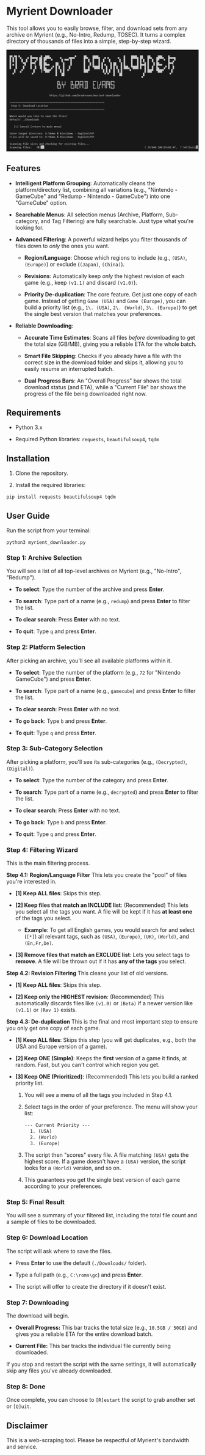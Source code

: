 Myrient Downloader
==================

This tool allows you to easily browse, filter, and download sets from any archive on Myrient (e.g., No-Intro, Redump, TOSEC). It turns a complex directory of thousands of files into a simple, step-by-step wizard.

![Screenshot of Myrient Downloader.](screenshots/image.png)

Features
--------

- **Intelligent Platform Grouping**: Automatically cleans the platform/directory list, combining all variations (e.g., "Nintendo - GameCube" and "Redump - Nintendo - GameCube") into one "GameCube" option.

- **Searchable Menus**: All selection menus (Archive, Platform, Sub-category, and Tag Filtering) are fully searchable. Just type what you're looking for.

- **Advanced Filtering**: A powerful wizard helps you filter thousands of files down to *only* the ones you want.

  - **Region/Language**: Choose which regions to include (e.g., `(USA)`, `(Europe)`) or exclude (`(Japan)`, `(China)`).

  - **Revisions**: Automatically keep *only* the highest revision of each game (e.g., keep `(v1.1)` and discard `(v1.0)`).

  - **Priority De-duplication**: The core feature. Get just one copy of each game. Instead of getting `Game (USA)` and `Game (Europe)`, you can build a priority list (e.g., `1\. (USA)`, `2\. (World)`, `3\. (Europe)`) to get the single best version that matches your preferences.

- **Reliable Downloading**:

  - **Accurate Time Estimates**: Scans all files *before* downloading to get the total size (GB/MB), giving you a reliable ETA for the whole batch.

  - **Smart File Skipping**: Checks if you already have a file with the correct size in the download folder and skips it, allowing you to easily resume an interrupted batch.

  - **Dual Progress Bars**: An "Overall Progress" bar shows the total download status (and ETA), while a "Current File" bar shows the progress of the file being downloaded right now.

Requirements
------------

- Python 3.x

- Required Python libraries: `requests`, `beautifulsoup4`, `tqdm`

Installation
------------

1. Clone the repository.

2. Install the required libraries:

```shell
pip install requests beautifulsoup4 tqdm

```

User Guide
----------

Run the script from your terminal:

```shell
python3 myrient_downloader.py

```

### Step 1: Archive Selection

You will see a list of all top-level archives on Myrient (e.g., "No-Intro", "Redump").

- **To select**: Type the number of the archive and press **Enter**.

- **To search**: Type part of a name (e.g., `redump`) and press **Enter** to filter the list.

- **To clear search**: Press **Enter** with no text.

- **To quit**: Type `q` and press **Enter**.

### Step 2: Platform Selection

After picking an archive, you'll see all available platforms within it.

- **To select**: Type the number of the platform (e.g., `72` for "Nintendo GameCube") and press **Enter**.

- **To search**: Type part of a name (e.g., `gamecube`) and press **Enter** to filter the list.

- **To clear search**: Press **Enter** with no text.

- **To go back**: Type `b` and press **Enter**.

- **To quit**: Type `q` and press **Enter**.

### Step 3: Sub-Category Selection

After picking a platform, you'll see its sub-categories (e.g., `(Decrypted)`, `(Digital)`).

- **To select**: Type the number of the category and press **Enter**.

- **To search**: Type part of a name (e.g., `decrypted`) and press **Enter** to filter the list.

- **To clear search**: Press **Enter** with no text.

- **To go back**: Type `b` and press **Enter**.

- **To quit**: Type `q` and press **Enter**.

### Step 4: Filtering Wizard

This is the main filtering process.

**Step 4.1: Region/Language Filter** This lets you create the "pool" of files you're interested in.

- **[1] Keep ALL files**: Skips this step.

- **[2] Keep files that match an INCLUDE list**: (Recommended) This lets you select all the tags you want. A file will be kept if it has **at least one** of the tags you select.

  - **Example**: To get all English games, you would search for and select (`[*]`) all relevant tags, such as `(USA)`, `(Europe)`, `(UK)`, `(World)`, and `(En,Fr,De)`.

- **[3] Remove files that match an EXCLUDE list**: Lets you select tags to **remove**. A file will be thrown out if it has **any of the tags** you select.

**Step 4.2: Revision Filtering** This cleans your list of old versions.

- **[1] Keep ALL files**: Skips this step.

- **[2] Keep only the HIGHEST revision**: (Recommended) This automatically discards files like `(v1.0)` or `(Beta)` if a newer version like `(v1.1)` or `(Rev 1)` exists.

**Step 4.3: De-duplication** This is the final and most important step to ensure you only get one copy of each game.

- **[1] Keep ALL files**: Skips this step (you will get duplicates, e.g., both the USA and Europe version of a game).

- **[2] Keep ONE (Simple)**: Keeps the **first** version of a game it finds, at random. Fast, but you can't control which region you get.

- **[3] Keep ONE (Prioritized)**: (Recommended) This lets you build a ranked priority list.

    1. You will see a menu of all the tags you included in Step 4.1.

    2. Select tags in the order of your preference. The menu will show your list:

        ```shell
        --- Current Priority ---
          1. (USA)
          2. (World)
          3. (Europe)

        ```

    3. The script then "scores" every file. A file matching `(USA)` gets the highest score. If a game doesn't have a `(USA)` version, the script looks for a `(World)` version, and so on.

    4. This guarantees you get the single best version of each game according to your preferences.

### Step 5: Final Result

You will see a summary of your filtered list, including the total file count and a sample of files to be downloaded.

### Step 6: Download Location

The script will ask where to save the files.

- Press **Enter** to use the default (`./Downloads/` folder).

- Type a full path (e.g., `C:\roms\gc`) and press **Enter**.

- The script will offer to create the directory if it doesn't exist.

### Step 7: Downloading

The download will begin.

- **Overall Progress:** This bar tracks the total size (e.g., `10.5GB / 50GB`) and gives you a reliable ETA for the entire download batch.

- **Current File:** This bar tracks the individual file currently being downloaded.

If you stop and restart the script with the same settings, it will automatically skip any files you've already downloaded.

### Step 8: Done

Once complete, you can choose to `[R]estart` the script to grab another set or `[Q]uit`.

Disclaimer
----------

This is a web-scraping tool. Please be respectful of Myrient's bandwidth and service.
